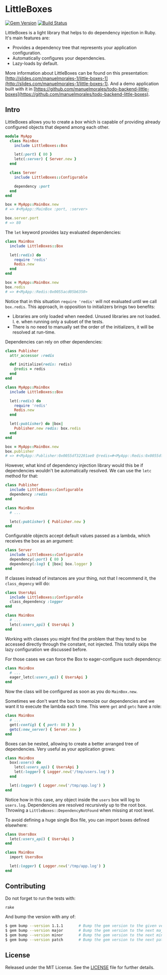 # LittleBoxes

[![Gem Version](https://badge.fury.io/rb/little_boxes.svg)](http://badge.fury.io/rb/little_boxes)
[![Build Status](https://travis-ci.org/manuelmorales/little-boxes.svg?branch=master)](https://travis-ci.org/manuelmorales/little-boxes)

LittleBoxes is a light library that helps to do dependency injection in Ruby.
It's main features are:

* Provides a dependency tree that represents your application configuration.
* Automatically configures your dependencies.
* Lazy-loads by default.

More information about LittleBoxes can be found on this presentation:
[http://slides.com/manuelmorales-1/little-boxes-1](http://slides.com/manuelmorales-1/little-boxes-1).
And a demo application built with it in
[https://github.com/manuelmorales/todo-backend-little-boxes](https://github.com/manuelmorales/todo-backend-little-boxes).


## Intro

LittleBoxes allows you to create a _box_ which is capable of providing already
configured objects that depend among each other.

```ruby
module MyApp
  class MainBox
    include LittleBoxes::Box

    let(:port) { 80 }
    letc(:server) { Server.new }
  end

  class Server
    include LittleBoxes::Configurable

    dependency :port
  end
end

box = MyApp::MainBox.new
# => #<MyApp::MainBox :port, :server>

box.server.port
# => 80
```

The `let` keyword provides lazy evaluated dependencies:

```ruby
class MainBox
  include LittleBoxes::Box

  let(:redis) do
    require 'redis'
    Redis.new
  end
end

box = MyApp::MainBox.new
box.redis
# => #<MyApp::Redis:0x0055acd05b6350>
```

Notice that in this situation `require 'redis'` will not evaluated until we
call `box.redis`. This approach, in opposition to initializers brings two
benefits:

* Libraries are only loaded when needed. Unused libraries are not loaded.
I. e. when running only a subset of the tests.
* There is no need to manually set the order of the initializers, it will be
resolved at run-time.

Dependencies can rely on other dependencies:

```ruby
class Publisher
  attr_accessor :redis

  def initialize(redis: redis)
    @redis = redis
  end
end

class MyApp::MainBox
  include LittleBoxes::Box

  let(:redis) do
    require 'redis'
    Redis.new
  end

  let(:publisher) do |box|
    Publisher.new redis: box.redis
  end
end

box = MyApp::MainBox.new
box.publisher
# => #<MyApp::Publisher:0x0055df32201ae0 @redis=#<MyApp::Redis:0x0055df32201b30>>
```

However, what kind of dependency injection library would this be if dependencies
wouldn't be automatically resolved. We can use the `letc` method for that:


```ruby
class Publisher
  include LittleBoxes::Configurable
  dependency :redis
end

class MainBox
  # ...

  letc(:publisher) { Publisher.new }
end
```

Configurable objects accept default values passed as a lambda, which receives
the box as an argument:

```ruby
class Server
  include LittleBoxes::Configurable
  dependency(:port) { 80 }
  dependency(:log) { |box| box.logger }
end
```


If classes instead of instances are your thing, not that I recommend it, the
`class_depency` will do:

```ruby
class UsersApi
  include LittleBoxes::Configurable
  class_dependency :logger
end

class MainBox
  # ...
  letc(:users_api) { UsersApi }
end
```

Working with classes you might find the problem that they tend to be accessed
directly through the constant, not injected. This totally skips the lazy
configuration we discussed before.

For those cases we can force the Box to eager-configure such dependency:

```ruby
class MainBox
  # ...
  eager_letc(:users_api) { UsersApi }
end
```

Now the class will be configured as soon as you do `MainBox.new`.

Sometimes we don't want the box to memoize our dependencies and we want it
to execute the lambda each time. This were `get` and `getc` have a role:


```ruby
class MainBox
  # ...
  get(:config) { { port: 80 } }
  getc(:new_server) { Server.new }
end
```

Boxes can be nested, allowing to create a better arranged tree of dependencies.
Very useful as your application grows:

```ruby
class MainBox
  box(:users) do
    letc(:users_api) { UsersApi }
    let(:logger) { Logger.new('/tmp/users.log') }
  end

  let(:logger) { Logger.new('/tmp/app.log') }
end
```

Notice how in this case, any object inside the `users` box will log to
`users.log`. Dependencies are resolved recursively up to the root box.
Throwing a `LittleBoxes::DependencyNotFound` when missing at root level.

To avoid defining a huge single Box file, you can import boxes defined elsewhere:

```ruby
class UsersBox
  letc(:users_api) { UsersApi }
end

class MainBox
  import UsersBox

  let(:logger) { Logger.new('/tmp/app.log') }
end
```


## Contributing

Do not forget to run the tests with:

```bash
rake
```

And bump the version with any of:

```bash
$ gem bump --version 1.1.1       # Bump the gem version to the given version number
$ gem bump --version major       # Bump the gem version to the next major level (e.g. 0.0.1 to 1.0.0)
$ gem bump --version minor       # Bump the gem version to the next minor level (e.g. 0.0.1 to 0.1.0)
$ gem bump --version patch       # Bump the gem version to the next patch level (e.g. 0.0.1 to 0.0.2)
```

## License

Released under the MIT License.
See the [LICENSE](LICENSE.txt) file for further details.

